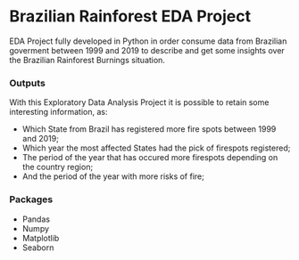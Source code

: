 # Brazilian Rainforest EDA Project

EDA Project fully developed in Python in order consume data from Brazilian goverment between 1999 and 2019 to describe and get some insights over the Brazilian Rainforest Burnings situation.


### Outputs

With this Exploratory Data Analysis Project it is possible to retain some interesting information, as:
- Which State from Brazil has registered more fire spots between 1999 and 2019;
- Which year the most affected States had the pick of firespots registered;
- The period of the year that has occured more firespots depending on the country region;
- And the period of the year with more risks of fire;


### Packages

- Pandas
- Numpy
- Matplotlib
- Seaborn
